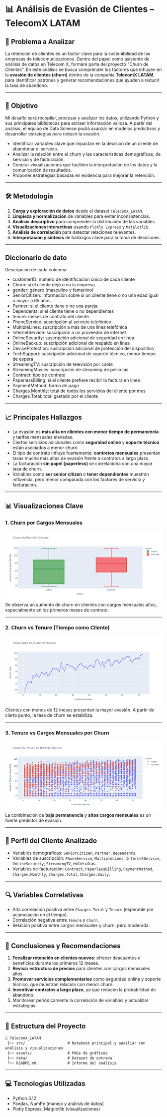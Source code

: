 # 📊 Análisis de Evasión de Clientes – TelecomX LATAM

## 📌 Problema a Analizar

La retención de clientes es un factor clave para la sostenibilidad de las empresas de telecomunicaciones. Dentro del papel como asistente de análisis de datos en Telecom X, formaré parte del proyecto "Churn de Clientes". En este análisis se busca comprender los factores que influyen en la **evasión de clientes (churn)** dentro de la compañía **TelecomX LATAM**, para identificar patrones y generar recomendaciones que ayuden a reducir la tasa de abandono.

---

## 🎯 Objetivo

Mi desafío será recopilar, procesar y analizar los datos, utilizando Python y sus principales bibliotecas para extraer información valiosa. A partir del análisis, el equipo de Data Science podrá avanzar en modelos predictivos y desarrollar estrategias para reducir la evasión.

* Identificar variables clave que impactan en la decisión de un cliente de abandonar el servicio.
* Analizar la relación entre el churn y las características demográficas, de servicio y de facturación.
* Generar visualizaciones que faciliten la interpretación de los datos y la comunicación de resultados.
* Proponer estrategias basadas en evidencia para mejorar la retención.

---

## 🛠️ Metodología

1. **Carga y exploración de datos** desde el dataset `TelecomX_LATAM`.
2. **Limpieza y normalización** de variables para evitar inconsistencias.
3. **Análisis descriptivo** para comprender la distribución de las variables.
4. **Visualizaciones interactivas** usando `Plotly Express` y `Matplotlib`.
5. **Análisis de correlación** para detectar relaciones relevantes.
6. **Interpretación y síntesis** de hallazgos clave para la toma de decisiones.

---

## Diccionario de dato

Descripción de cada columna:

* customerID: número de identificación único de cada cliente
* Churn: si el cliente dejó o no la empresa
* gender: género (masculino y femenino)
* SeniorCitizen: información sobre si un cliente tiene o no una edad igual o mayor a 65 años
* Partner: si el cliente tiene o no una pareja
* Dependents: si el cliente tiene o no dependientes
* tenure: meses de contrato del cliente
* PhoneService: suscripción al servicio telefónico
* MultipleLines: suscripción a más de una línea telefónica
* InternetService: suscripción a un proveedor de internet
* OnlineSecurity: suscripción adicional de seguridad en línea
* OnlineBackup: suscripción adicional de respaldo en línea
* DeviceProtection: suscripción adicional de protección del dispositivo
* TechSupport: suscripción adicional de soporte técnico, menor tiempo de espera
* StreamingTV: suscripción de televisión por cable
* StreamingMovies: suscripción de streaming de películas
* Contract: tipo de contrato
* PaperlessBilling: si el cliente prefiere recibir la factura en línea
* PaymentMethod: forma de pago
* Charges.Monthly: total de todos los servicios del cliente por mes
* Charges.Total: total gastado por el cliente

---
## 📈 Principales Hallazgos

* La evasión es **más alta en clientes con menor tiempo de permanencia** y tarifas mensuales elevadas.
* Ciertos servicios adicionales como **seguridad online** y **soporte técnico** están asociados a menor churn.
* El tipo de contrato influye fuertemente: **contratos mensuales** presentan tasas mucho más altas de evasión frente a contratos a largo plazo.
* La facturación **sin papel (paperless)** se correlaciona con una mayor tasa de churn.
* Variables como **ser senior citizen** o **tener dependientes** muestran influencia, pero menor comparada con los factores de servicio y facturación.

---

## 📊 Visualizaciones Clave

### 1. **Churn por Cargos Mensuales**

![Churn por Cargos Mensuales](assets\churn-by-monthlyCharges.png)
Se observa un aumento de churn en clientes con cargos mensuales altos, especialmente en los primeros meses de contrato.

---

### 2. **Churn vs Tenure (Tiempo como Cliente)**

![Churn vs Tenure](assets\churn-by-tenure-line.png)
Clientes con menos de 12 meses presentan la mayor evasión. A partir de cierto punto, la tasa de churn se estabiliza.

---

### 3. **Tenure vs Cargos Mensuales por Churn**

![Tenure vs Cargos Mensuales](assets\churn-by-tenure-vs-monthlyCharges.png)
La combinación de **baja permanencia** y **altos cargos mensuales** es un fuerte predictor de evasión.

---

## 👥 Perfil del Cliente Analizado

* Variables demográficas: `SeniorCitizen`, `Partner`, `Dependents`.
* Variables de suscripción: `PhoneService`, `MultipleLines`, `InternetService`, `OnlineSecurity`, `StreamingTV`, entre otras.
* Variables de facturación: `Contract`, `PaperlessBilling`, `PaymentMethod`, `Charges.Monthly`, `Charges.Total`, `Charges.Daily`.

---

## 🔍 Variables Correlativas

* Alta correlación positiva entre `Charges.Total` y `Tenure` (esperable por acumulación en el tiempo).
* Correlación negativa entre `Tenure` y `Churn`.
* Relación positiva entre cargos mensuales y churn, pero moderada.

---

## 📌 Conclusiones y Recomendaciones

1. **Focalizar retención en clientes nuevos**: ofrecer descuentos o beneficios durante los primeros 12 meses.
2. **Revisar estructura de precios** para clientes con cargos mensuales altos.
3. **Promover servicios complementarios** como seguridad online y soporte técnico, que muestran relación con menor churn.
4. **Incentivar contratos a largo plazo**, ya que reducen la probabilidad de abandono.
5. Monitorear periódicamente la correlación de variables y actualizar estrategias.

---

## 📂 Estructura del Proyecto

```
📁 TelecomX_LATAM
 ├── src/                   # Notebook principal y auxiliar con análisis y visualizaciones
 ├── assets/                # PNGs de gráficos
 ├── data/                  # Dataset de entrada
 └── README.md              # Informe del análisis
```

---

## 💻 Tecnologías Utilizadas

* Python 3.12
* Pandas, NumPy (manejo y análisis de datos)
* Plotly Express, Matplotlib (visualizaciones)
